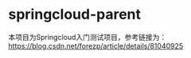 # springcloud-parent
本项目为Springcloud入门测试项目，参考链接为：https://blog.csdn.net/forezp/article/details/81040925
